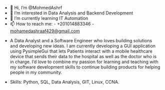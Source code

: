 - 👋 Hi, I’m @MohmedAshrf
- 👀 I’m interested in Data Analysis and Backend Development
- 🌱 I’m currently learning IT Automation
- 📫 How to reach me: - +201014883346
                       - mohamedashraaf429@gmail.com
* A Data Analyst and a Software Engineer who loves building solutions and developing new ideas. I am currently developing a GUI application using PysimpleGui that lets Patients interact with a mobile healthcare device that sends their data to the hospital as well as the doctor who is in charge. I’d love to combine my passion for learning and teaching with my software development skills to continue building products for helping people in my community.
- Skills: Python, SQL, Data Analysis, GIT, Linux, CCNA.

<!---
MohmedAshrf/MohmedAshrf is a ✨ special ✨ repository because its `README.md` (this file) appears on your GitHub profile.
You can click the Preview link to take a look at your changes.
--->
